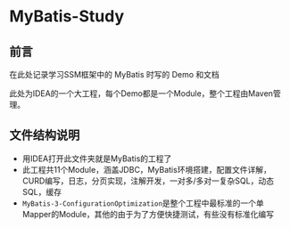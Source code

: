 # MyBatis-Study

## 前言

在此处记录学习SSM框架中的 MyBatis 时写的 Demo 和文档

此处为IDEA的一个大工程，每个Demo都是一个Module，整个工程由Maven管理。

## 文件结构说明

- 用IDEA打开此文件夹就是MyBatis的工程了
- 此工程共11个Module，涵盖JDBC，MyBatis环境搭建，配置文件详解，CURD编写，日志，分页实现，注解开发，一对多/多对一复杂SQL，动态SQL，缓存
- `MyBatis-3-ConfigurationOptimization`是整个工程中最标准的一个单Mapper的Module，其他的由于为了方便快捷测试，有些没有标准化编写

